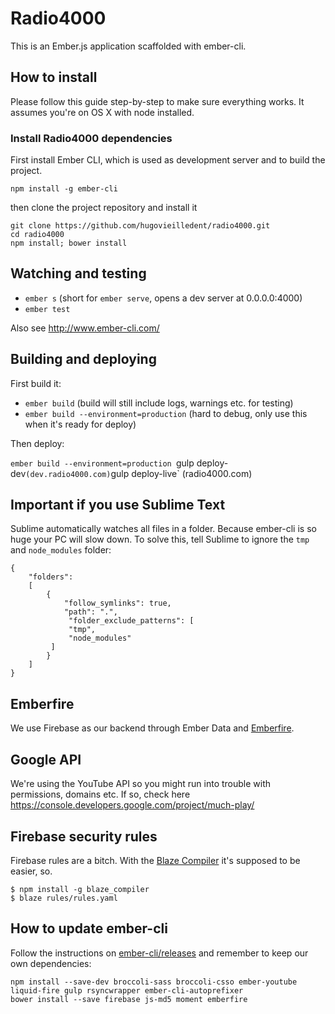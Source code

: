 # Radio4000

This is an Ember.js application scaffolded with ember-cli.

## How to install

Please follow this guide step-by-step to make sure everything works. It assumes you're on OS X with node installed.

### Install Radio4000 dependencies

First install Ember CLI, which is used as development server and to build the project.

`npm install -g ember-cli`

then clone the project repository and install it

```
git clone https://github.com/hugovieilledent/radio4000.git
cd radio4000
npm install; bower install
```

## Watching and testing

- `ember s`  (short for `ember serve`, opens a dev server at 0.0.0.0:4000)
- `ember test`

Also see http://www.ember-cli.com/

## Building and deploying

First build it:

- `ember build` (build will still include logs, warnings etc. for testing)
- `ember build --environment=production` (hard to debug, only use this when it's ready for deploy)

Then deploy:

`ember build --environment=production
`gulp deploy-dev` (dev.radio4000.com)
`gulp deploy-live` (radio4000.com)

## Important if you use Sublime Text

Sublime automatically watches all files in a folder. Because ember-cli is so huge your PC will slow down. To solve this, tell Sublime to ignore the `tmp` and `node_modules` folder:

```
{
	"folders":
	[
		{
			"follow_symlinks": true,
			"path": ".",
			 "folder_exclude_patterns": [
             "tmp",
             "node_modules"
         ]
		}
	]
}
```

## Emberfire

We use Firebase as our backend through Ember Data and [Emberfire](https://github.com/firebase/emberfire).

## Google API

We're using the YouTube API so you might run into trouble with permissions, domains etc. If so, check here https://console.developers.google.com/project/much-play/

## Firebase security rules

Firebase rules are a bitch. With the [Blaze Compiler](https://github.com/firebase/blaze_compiler) it's supposed to be easier, so.

```
$ npm install -g blaze_compiler
$ blaze rules/rules.yaml
```

## How to update ember-cli

Follow the instructions on [ember-cli/releases](https://github.com/ember-cli/ember-cli/releases) and remember to keep our own dependencies:

```
npm install --save-dev broccoli-sass broccoli-csso ember-youtube liquid-fire gulp rsyncwrapper ember-cli-autoprefixer
bower install --save firebase js-md5 moment emberfire
```
